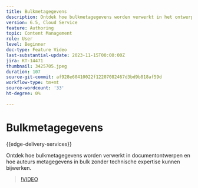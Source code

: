 ```yaml
---
title: Bulkmetagegevens
description: Ontdek hoe bulkmetagegevens worden verwerkt in het ontwerpen van documenten.
version: 6.5, Cloud Service
feature: Authoring
topic: Content Management
role: User
level: Beginner
doc-type: Feature Video
last-substantial-update: 2023-11-15T00:00:00Z
jira: KT-14471
thumbnail: 3425705.jpeg
duration: 107
source-git-commit: af928e60410022f12207082467d3bd9b818af59d
workflow-type: tm+mt
source-wordcount: '33'
ht-degree: 0%

---
```



# Bulkmetagegevens

{{edge-delivery-services}}

Ontdek hoe bulkmetagegevens worden verwerkt in documentontwerpen en hoe auteurs metagegevens in bulk zonder technische expertise kunnen bijwerken.

>[!VIDEO](https://video.tv.adobe.com/v/3425705/?learn=on)
